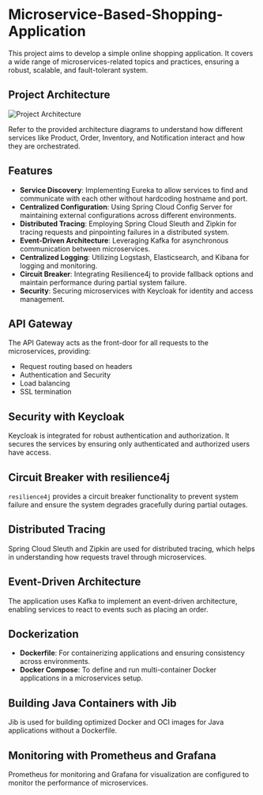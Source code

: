 # Microservice-Based-Shopping-Application
This project aims to develop a simple online shopping application. It covers a wide range of microservices-related topics and practices, ensuring a robust, scalable, and fault-tolerant system.

## Project Architecture

![Project Architecture](https://app.eraser.io/workspace/7V6uY8M4CHVv02TeXbuj?elements=TJtgB8IYXCNZfnexvzx0Hw)

Refer to the provided architecture diagrams to understand how different services like Product, Order, Inventory, and Notification interact and how they are orchestrated.

## Features

- **Service Discovery**: Implementing Eureka to allow services to find and communicate with each other without hardcoding hostname and port.
- **Centralized Configuration**: Using Spring Cloud Config Server for maintaining external configurations across different environments.
- **Distributed Tracing**: Employing Spring Cloud Sleuth and Zipkin for tracing requests and pinpointing failures in a distributed system.
- **Event-Driven Architecture**: Leveraging Kafka for asynchronous communication between microservices.
- **Centralized Logging**: Utilizing Logstash, Elasticsearch, and Kibana for logging and monitoring.
- **Circuit Breaker**: Integrating Resilience4j to provide fallback options and maintain performance during partial system failure.
- **Security**: Securing microservices with Keycloak for identity and access management.

## API Gateway

The API Gateway acts as the front-door for all requests to the microservices, providing:

- Request routing based on headers
- Authentication and Security
- Load balancing
- SSL termination

## Security with Keycloak

Keycloak is integrated for robust authentication and authorization. It secures the services by ensuring only authenticated and authorized users have access.

## Circuit Breaker with resilience4j

`resilience4j` provides a circuit breaker functionality to prevent system failure and ensure the system degrades gracefully during partial outages.

## Distributed Tracing

Spring Cloud Sleuth and Zipkin are used for distributed tracing, which helps in understanding how requests travel through microservices.

## Event-Driven Architecture

The application uses Kafka to implement an event-driven architecture, enabling services to react to events such as placing an order.

## Dockerization

- **Dockerfile**: For containerizing applications and ensuring consistency across environments.
- **Docker Compose**: To define and run multi-container Docker applications in a microservices setup.

## Building Java Containers with Jib

Jib is used for building optimized Docker and OCI images for Java applications without a Dockerfile.

## Monitoring with Prometheus and Grafana

Prometheus for monitoring and Grafana for visualization are configured to monitor the performance of microservices.
